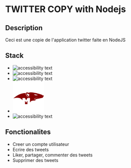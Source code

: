 # TWITTER COPY with Nodejs

## Description
Ceci est une copie de l'application twitter faite en NodeJS

## Stack
* <img src="https://cdn.freebiesupply.com/logos/large/2x/nodejs-1-logo-png-transparent.png" height="100" alt="accessibility text">
* <img src="https://cdn.freebiesupply.com/logos/large/2x/pugpugjs-logo-png-transparent.png" height="100" alt="accessibility text">
* <img src="https://upload.wikimedia.org/wikipedia/commons/thumb/9/93/MongoDB_Logo.svg/2560px-MongoDB_Logo.svg.png" height="100" alt="accessibility text">
* <img src="https://raw.githubusercontent.com/github/explore/80688e429a7d4ef2fca1e82350fe8e3517d3494d/topics/mongoose/mongoose.png" height="100" alt="accessibility text">
* <img src="https://upload.wikimedia.org/wikipedia/commons/thumb/b/b2/Bootstrap_logo.svg/1280px-Bootstrap_logo.svg.png" height="100" alt="accessibility text">

## Fonctionalites
- Creer un compte utilisateur
- Ecrire des tweets
- Liker, partager, commenter des tweets
- Supprimer des tweets